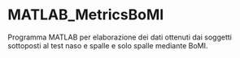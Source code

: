 # MATLAB_MetricsBoMI
Programma MATLAB per elaborazione dei dati ottenuti dai soggetti sottoposti al test naso e spalle e solo spalle mediante BoMI.
